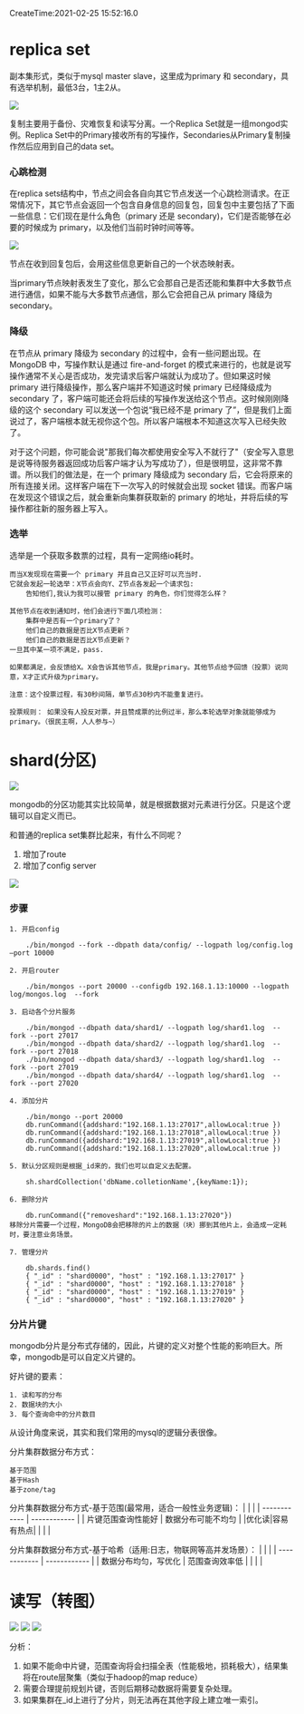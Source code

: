 CreateTime:2021-02-25 15:52:16.0

# replica set

副本集形式，类似于mysql master slave，这里成为primary 和 secondary，具有选举机制，最低3台，1主2从。

![](https://oscimg.oschina.net/oscnet/up-fa951a5d49736dca2b5b50adf0664996d25.png)

复制主要用于备份、灾难恢复和读写分离。一个Replica Set就是一组mongod实例。Replica Set中的Primary接收所有的写操作，Secondaries从Primary复制操作然后应用到自己的data set。

### 心跳检测

在replica sets结构中，节点之间会各自向其它节点发送一个心跳检测请求。在正常情况下，其它节点会返回一个包含自身信息的回复包，回复包中主要包括了下面一些信息：它们现在是什么角色（primary 还是 secondary)，它们是否能够在必要的时候成为 primary，以及他们当前时钟时间等等。

![](https://oscimg.oschina.net/oscnet/up-2d447537332f29ffed4b17d7f70da5132bb.png)

节点在收到回复包后，会用这些信息更新自己的一个状态映射表。

当primary节点映射表发生了变化，那么它会那自己是否还能和集群中大多数节点进行通信，如果不能与大多数节点通信，那么它会把自己从 primary 降级为 secondary。

### 降级

在节点从 primary 降级为 secondary 的过程中，会有一些问题出现。在 MongoDB 中，写操作默认是通过 fire-and-forget 的模式来进行的，也就是说写操作通常不关心是否成功，发完请求后客户端就认为成功了。但如果这时候 primary 进行降级操作，那么客户端并不知道这时候 primary 已经降级成为 secondary 了，客户端可能还会将后续的写操作发送给这个节点。这时候刚刚降级的这个 secondary 可以发送一个包说“我已经不是 primary 了”，但是我们上面说过了，客户端根本就无视你这个包。所以客户端根本不知道这次写入已经失败了。

对于这个问题，你可能会说"那我们每次都使用安全写入不就行了"（安全写入意思是说等待服务器返回成功后客户端才认为写成功了），但是很明显，这非常不靠谱。所以我们的做法是，在一个 primary 降级成为 secondary 后，它会将原来的所有连接关闭。这样客户端在下一次写入的时候就会出现 socket 错误。而客户端在发现这个错误之后，就会重新向集群获取新的 primary 的地址，并将后续的写操作都往新的服务器上写入。

### 选举

选举是一个获取多数票的过程，具有一定网络io耗时。

```
而当X发现现在需要一个 primary 并且自己又正好可以充当时.
它就会发起一轮选举：X节点会向Y、Z节点各发起一个请求包:
    告知他们,我认为我可以接管 primary 的角色，你们觉得怎么样？

其他节点在收到通知时，他们会进行下面几项检测：
    集群中是否有一个primary了？
    他们自己的数据是否比X节点更新？
    他们自己的数据是否比X节点更新？
一旦其中某一项不满足，pass.

如果都满足，会反馈给X。X会告诉其他节点，我是primary。其他节点给予回馈（投票）说同意，X才正式升级为primary。

注意：这个投票过程，有30秒间隔，单节点30秒内不能重复进行。

投票规则： 如果没有人投反对票，并且赞成票的比例过半，那么本轮选举对象就能够成为 primary。（很民主啊，人人参与~）
```

# shard(分区)

![](https://oscimg.oschina.net/oscnet/up-51ba31b29f62379f2037a24a1a41521cf35.png)

mongodb的分区功能其实比较简单，就是根据数据对元素进行分区。只是这个逻辑可以自定义而已。

和普通的replica set集群比起来，有什么不同呢？

1. 增加了route
2. 增加了config server

![](https://oscimg.oschina.net/oscnet/up-5d71b65a4c271575b2054cbb8a478aac048.png)

### 步骤

```
1. 开启config

	./bin/mongod --fork --dbpath data/config/ --logpath log/config.log –port 10000

2. 开启router

	./bin/mongos --port 20000 --configdb 192.168.1.13:10000 --logpath log/mongos.log  --fork

3. 启动各个分片服务

	./bin/mongod --dbpath data/shard1/ --logpath log/shard1.log  --fork --port 27017
	./bin/mongod --dbpath data/shard2/ --logpath log/shard1.log  --fork --port 27018
	./bin/mongod --dbpath data/shard3/ --logpath log/shard1.log  --fork --port 27019
	./bin/mongod --dbpath data/shard4/ --logpath log/shard1.log  --fork --port 27020

4. 添加分片

	./bin/mongo --port 20000
	db.runCommand({addshard:"192.168.1.13:27017",allowLocal:true })
	db.runCommand({addshard:"192.168.1.13:27018",allowLocal:true })
	db.runCommand({addshard:"192.168.1.13:27019",allowLocal:true })
	db.runCommand({addshard:"192.168.1.13:27020",allowLocal:true })

5. 默认分区规则是根据_id来的，我们也可以自定义去配置。

	sh.shardCollection('dbName.colletionName',{keyName:1});

6. 删除分片

	db.runCommand({"removeshard":"192.168.1.13:27020"})
移除分片需要一个过程，MongoDB会把移除的片上的数据（块）挪到其他片上，会造成一定耗时，要注意业务场景。

7. 管理分片

	db.shards.find()
	{ "_id" : "shard0000", "host" : "192.168.1.13:27017" }
	{ "_id" : "shard0000", "host" : "192.168.1.13:27018" }
	{ "_id" : "shard0000", "host" : "192.168.1.13:27019" }
	{ "_id" : "shard0000", "host" : "192.168.1.13:27020" }
```

### 分片片键

mongodb分片是分布式存储的，因此，片键的定义对整个性能的影响巨大。所幸，mongodb是可以自定义片键的。

好片键的要素：

	1. 读和写的分布
	2. 数据块的大小
	3. 每个查询命中的分片数目

从设计角度来说，其实和我们常用的mysql的逻辑分表很像。

分片集群数据分布方式：

	基于范围
	基于Hash
	基于zone/tag

分片集群数据分布方式-基于范围(最常用，适合一般性业务逻辑)：
|   |   |
| ------------ | ------------ |
| 片键范围查询性能好  | 数据分布可能不均匀 |
|优化读|容易有热点|
|   |   |


分片集群数据分布方式-基于哈希（适用:日志，物联网等高并发场景）：
|   |   |
| ------------ | ------------ |
| 数据分布均匀，写优化  | 范围查询效率低 |
|   |   |

# 读写（转图）

![](https://oscimg.oschina.net/oscnet/up-f5d2bfebd059ef681ebeb8c068623002877.png)
![](https://oscimg.oschina.net/oscnet/up-40a038595de4b5fe1418606cdc43a2c2da9.png)
![](https://oscimg.oschina.net/oscnet/up-a86870bbf02194a4b062de8ae5aa7c3c268.png)

分析：

1. 如果不能命中片键，范围查询将会扫描全表（性能极地，损耗极大），结果集将在route层聚集（类似于hadoop的map reduce）
2. 需要合理提前规划片键，否则后期移动数据将需要复杂处理。
3. 如果集群在_id上进行了分片，则无法再在其他字段上建立唯一索引。
